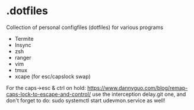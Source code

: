 # .dotfiles
Collection of personal configfiles (dotfiles) for various programs

* Termite
* Insync
* zsh
* ranger
* vim
* tmux
* xcape (for esc/capslock swap)

For the caps->esc & ctrl on hold:
https://www.dannyguo.com/blog/remap-caps-lock-to-escape-and-control/
use the interception delay.git one, and don't forget to do: sudo systemctl start udevmon.service as well!

